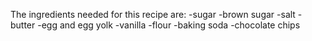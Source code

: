 The ingredients needed for this recipe are:
-sugar
-brown sugar
-salt
-butter
-egg and egg yolk
-vanilla
-flour
-baking soda
-chocolate chips